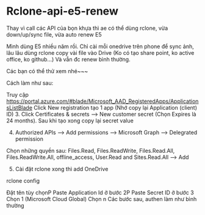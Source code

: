 # Rclone-api-e5-renew
Thay vì call các API của bọn khựa thì ae có thể dùng rclone, vừa down/up/sync file, vừa auto renew E5

Mình dùng E5 nhiều năm rồi. Chỉ cài mỗi onedrive trên phone để sync ảnh, lâu lâu dùng rclone copy vài file vào Drive (Ko có tạo share point, ko active office, ko github...) Và vẫn đc renew bình thường.

Các bạn có thể thử xem nhé~~~

Cách làm như sau:

Truy cập https://portal.azure.com/#blade/Microsoft_AAD_RegisteredApps/ApplicationsListBlade
 Click New registration tạo 1 app (Nhớ copy lại Application (client) ID)
3. Click Certificates & secrets --> New customer secret (Chọn Expires là 24 months). Sau khi tạo xong copy lại secret value

 

4. Authorized APIs --> Add permissions --> Microsoft Graph --> Delegrated permission

 Chọn những quyền sau: Files.Read, Files.ReadWrite, Files.Read.All, Files.ReadWrite.All, offline_access, User.Read and Sites.Read.All --> Add

 

5. Cài đặt rclone xong thì add OneDrive

rclone config

Đặt tên tùy chọnP
Paste Application Id ở bước 2P
Paste Secret ID ở bước 3
Chọn 1 (Microsoft Cloud Global)
Chọn n
Các bước sau, authen làm như bình thường
